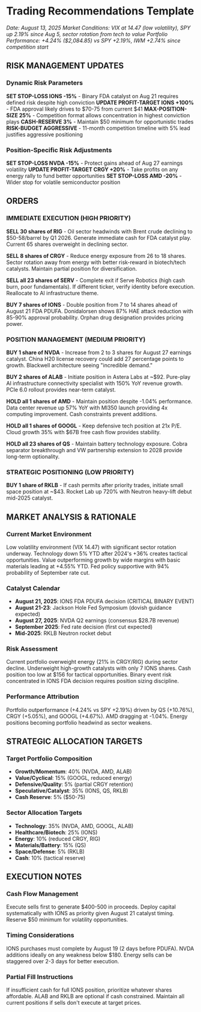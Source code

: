 # Trading Recommendations Template

*Date: August 13, 2025*
*Market Conditions: VIX at 14.47 (low volatility), SPY up 2.19% since Aug 5, sector rotation from tech to value*
*Portfolio Performance: +4.24% ($2,084.85) vs SPY +2.19%, IWM +2.74% since competition start*

## RISK MANAGEMENT UPDATES

### Dynamic Risk Parameters
**SET STOP-LOSS IONS -15%** - Binary FDA catalyst on Aug 21 requires defined risk despite high conviction
**UPDATE PROFIT-TARGET IONS +100%** - FDA approval likely drives to $70-75 from current $41
**MAX-POSITION-SIZE 25%** - Competition format allows concentration in highest conviction plays
**CASH-RESERVE 3%** - Maintain $50 minimum for opportunistic trades
**RISK-BUDGET AGGRESSIVE** - 11-month competition timeline with 5% lead justifies aggressive positioning

### Position-Specific Risk Adjustments
**SET STOP-LOSS NVDA -15%** - Protect gains ahead of Aug 27 earnings volatility
**UPDATE PROFIT-TARGET CRGY +20%** - Take profits on any energy rally to fund better opportunities
**SET STOP-LOSS AMD -20%** - Wider stop for volatile semiconductor position

## ORDERS

### IMMEDIATE EXECUTION (HIGH PRIORITY)

**SELL 30 shares of RIG** - Oil sector headwinds with Brent crude declining to $50-58/barrel by Q1 2026. Generate immediate cash for FDA catalyst play. Current 65 shares overweight in declining sector.

**SELL 8 shares of CRGY** - Reduce energy exposure from 26 to 18 shares. Sector rotation away from energy with better risk-reward in biotech/tech catalysts. Maintain partial position for diversification.

**SELL all 23 shares of SERV** - Complete exit if Serve Robotics (high cash burn, poor fundamentals). If different ticker, verify identity before execution. Reallocate to AI infrastructure theme.

**BUY 7 shares of IONS** - Double position from 7 to 14 shares ahead of August 21 FDA PDUFA. Donidalorsen shows 87% HAE attack reduction with 85-90% approval probability. Orphan drug designation provides pricing power.

### POSITION MANAGEMENT (MEDIUM PRIORITY)

**BUY 1 share of NVDA** - Increase from 2 to 3 shares for August 27 earnings catalyst. China H20 license recovery could add 27 percentage points to growth. Blackwell architecture seeing "incredible demand."

**BUY 2 shares of ALAB** - Initiate position in Astera Labs at ~$92. Pure-play AI infrastructure connectivity specialist with 150% YoY revenue growth. PCIe 6.0 rollout provides near-term catalyst.

**HOLD all 1 shares of AMD** - Maintain position despite -1.04% performance. Data center revenue up 57% YoY with MI350 launch providing 4x computing improvement. Cash constraints prevent additions.

**HOLD all 1 shares of GOOGL** - Keep defensive tech position at 21x P/E. Cloud growth 35% with $67B free cash flow provides stability.

**HOLD all 23 shares of QS** - Maintain battery technology exposure. Cobra separator breakthrough and VW partnership extension to 2028 provide long-term optionality.

### STRATEGIC POSITIONING (LOW PRIORITY)

**BUY 1 share of RKLB** - If cash permits after priority trades, initiate small space position at ~$43. Rocket Lab up 720% with Neutron heavy-lift debut mid-2025 catalyst.

## MARKET ANALYSIS & RATIONALE

### Current Market Environment
Low volatility environment (VIX 14.47) with significant sector rotation underway. Technology down 5% YTD after 2024's +36% creates tactical opportunities. Value outperforming growth by wide margins with basic materials leading at +4.55% YTD. Fed policy supportive with 94% probability of September rate cut.

### Catalyst Calendar
- **August 21, 2025**: IONS FDA PDUFA decision (CRITICAL BINARY EVENT)
- **August 21-23**: Jackson Hole Fed Symposium (dovish guidance expected)
- **August 27, 2025**: NVDA Q2 earnings (consensus $28.7B revenue)
- **September 2025**: Fed rate decision (first cut expected)
- **Mid-2025**: RKLB Neutron rocket debut

### Risk Assessment
Current portfolio overweight energy (21% in CRGY/RIG) during sector decline. Underweight high-growth catalysts with only 7 IONS shares. Cash position too low at $156 for tactical opportunities. Binary event risk concentrated in IONS FDA decision requires position sizing discipline.

### Performance Attribution
Portfolio outperformance (+4.24% vs SPY +2.19%) driven by QS (+10.76%), CRGY (+5.05%), and GOOGL (+4.67%). AMD dragging at -1.04%. Energy positions becoming portfolio headwind as sector weakens.

## STRATEGIC ALLOCATION TARGETS

### Target Portfolio Composition
- **Growth/Momentum**: 40% (NVDA, AMD, ALAB)
- **Value/Cyclical**: 15% (GOOGL, reduced energy)
- **Defensive/Quality**: 5% (partial CRGY retention)
- **Speculative/Catalyst**: 35% (IONS, QS, RKLB)
- **Cash Reserve**: 5% ($50-75)

### Sector Allocation Targets
- **Technology**: 35% (NVDA, AMD, GOOGL, ALAB)
- **Healthcare/Biotech**: 25% (IONS)
- **Energy**: 10% (reduced CRGY, RIG)
- **Materials/Battery**: 15% (QS)
- **Space/Defense**: 5% (RKLB)
- **Cash**: 10% (tactical reserve)

## EXECUTION NOTES

### Cash Flow Management
Execute sells first to generate $400-500 in proceeds. Deploy capital systematically with IONS as priority given August 21 catalyst timing. Reserve $50 minimum for volatility opportunities.

### Timing Considerations
IONS purchases must complete by August 19 (2 days before PDUFA). NVDA additions ideally on any weakness below $180. Energy sells can be staggered over 2-3 days for better execution.

### Partial Fill Instructions
If insufficient cash for full IONS position, prioritize whatever shares affordable. ALAB and RKLB are optional if cash constrained. Maintain all current positions if sells don't execute at target prices.